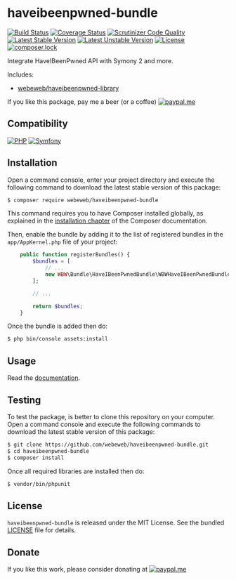 haveibeenpwned-bundle
=====================

[![Build Status](https://img.shields.io/github/workflow/status/webeweb/haveibeenpwned-bundle/build?style=flat-square)](https://github.com/webeweb/haveibeenpwned-bundle/actions)
[![Coverage Status](https://img.shields.io/coveralls/github/webeweb/haveibeenpwned-bundle/master.svg?style=flat-square)](https://coveralls.io/github/webeweb/haveibeenpwned-bundle?branch=master)
[![Scrutinizer Code Quality](https://img.shields.io/scrutinizer/quality/g/webeweb/haveibeenpwned-bundle/master.svg?style=flat-square)](https://scrutinizer-ci.com/g/webeweb/haveibeenpwned-bundle/?branch=master)
[![Latest Stable Version](https://img.shields.io/packagist/v/webeweb/haveibeenpwned-bundle.svg?style=flat-square)](https://packagist.org/packages/webeweb/haveibeenpwned-bundle)
[![Latest Unstable Version](https://img.shields.io/packagist/vpre/webeweb/haveibeenpwned-bundle.svg?style=flat-square)](https://packagist.org/packages/webeweb/haveibeenpwned-bundle)
[![License](https://img.shields.io/packagist/l/webeweb/haveibeenpwned-bundle.svg?style=flat-square)](https://packagist.org/packages/webeweb/haveibeenpwned-bundle)
[![composer.lock](https://img.shields.io/badge/.lock-uncommited-important.svg?style=flat-square)](https://packagist.org/packages/webeweb/haveibeenpwned-bundle)

Integrate HaveIBeenPwned API with Symony 2 and more.

Includes:

- [webeweb/haveibeenpwned-library](https://github.com/webeweb/haveibeenpwned-library)

If you like this package, pay me a beer (or a coffee)
[![paypal.me](https://img.shields.io/badge/paypal.me-webeweb-0070ba.svg?style=flat-square&logo=paypal)](https://www.paypal.me/webeweb)

## Compatibility

[![PHP](https://img.shields.io/packagist/php-v/webeweb/syntaxhighlighter-bundle.svg?style=flat-square)](http://php.net)
[![Symfony](https://img.shields.io/badge/symfony-%5E2.7%7C%5E3.0%7C%5E4.0-brightness.svg?style=flat-square)](https://symfony.com)

## Installation

Open a command console, enter your project directory and execute the following
command to download the latest stable version of this package:

```bash
$ composer require webeweb/haveibeenpwned-bundle
```

This command requires you to have Composer installed globally, as explained in
the [installation chapter](https://getcomposer.org/doc/00-intro.md) of the
Composer documentation.

Then, enable the bundle by adding it to the list of registered bundles
in the `app/AppKernel.php` file of your project:

```php
    public function registerBundles() {
        $bundles = [
            // ...
            new WBW\Bundle\HaveIBeenPwnedBundle\WBWHaveIBeenPwnedBundle(),
        ];

        // ...

        return $bundles;
    }
```

Once the bundle is added then do:

```bash
$ php bin/console assets:install
```

## Usage

Read the [documentation](Resources/doc/index.md).

## Testing

To test the package, is better to clone this repository on your computer.
Open a command console and execute the following commands to download the latest
stable version of this package:

```bash
$ git clone https://github.com/webeweb/haveibeenpwned-bundle.git
$ cd haveibeenpwned-bundle
$ composer install
```

Once all required libraries are installed then do:

```bash
$ vendor/bin/phpunit
```

## License

`haveibeenpwned-bundle` is released under the MIT License. See the bundled [LICENSE](LICENSE)
file for details.

## Donate

If you like this work, please consider donating at
[![paypal.me](https://img.shields.io/badge/paypal.me-webeweb-0070ba.svg?style=flat-square&logo=paypal)](https://www.paypal.me/webeweb)
